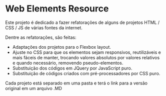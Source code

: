 # Web Elements Resource
Este projeto é dedicado a fazer refatorações de alguns de projetos HTML / CSS / JS de várias fontes da internet.

Dentre as refatorações, são feitas: 

- Adaptações dos projetos para o Flexbox layout.
- Ajuste no CSS para que os elementos sejam responsivos, reutilizáveis e mais fáceis de manter, trocando valores absolutos por valores relativos e quando necessário, removendo pseudo-elementos.
- Substituição dos códigos em JQuery por JavaScript puro.
- Substituição de códigos criados com pré-processadores por CSS puro.

Cada projeto está separado em uma pasta e terá o link para a versão original em um arquivo .MD 